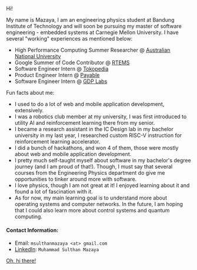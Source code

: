 Hi! 

My name is Mazaya, I am an engineering physics student at Bandung Institute of Technology and will soon be pursuing my master of software engineering - embedded systems at Carnegie Mellon University. I have several "working" experiences as mentioned below:
- High Performance Computing Summer Researcher @ [Australian National University](https://www.anu.edu.au/)
- Google Summer of Code Contributor @ [RTEMS](https://www.rtems.org/)
- Software Engineer Intern @ [Tokopedia](https://www.linkedin.com/company/pt--tokopedia)
- Product Engineer Intern @ [Payable](https://www.linkedin.com/company/payableid/)
- Software Engineer Intern @ [GDP Labs](https://www.linkedin.com/company/gdp-labs?originalSubdomain=id)

Fun facts about me:
- I used to do a lot of web and mobile application development, extensively.
- I was a robotics club member at my university, I was first introduced to utility AI and reinforcement learning there from my senior.
- I became a research assistant in the IC Design lab in my bachelor university in my last year, I researched custom RISC-V instruction for reinforcement learning accelerator.
- I did a bunch of hackathons, and won 4 of them, those were mostly about web and mobile application development.
- I pretty much self-taught myself about software in my bachelor's degree journey (and I am proud of that!). Though, I must say that several courses from the Engineering Physics department do give me opportunities to tinker around more with software.
- I love physics, though I am not great at it! I enjoyed learning about it and found a lot of fascination with it.
- As for now, my main learning goal is to understand more about operating systems and computer networks. In the future, I am hoping that I could also learn more about control systems and quantum computing.

#### Contact Information:
- Email: `msulthanmazaya <at> gmail.com`
- [LinkedIn](https://www.linkedin.com/in/muhammad-sulthan-mazaya-7289091b3/): `Muhammad Sulthan Mazaya`

[Oh, hi there!](https://www.youtube.com/watch?v=dQw4w9WgXcQ)
